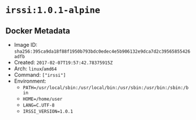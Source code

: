 # `irssi:1.0.1-alpine`

## Docker Metadata

- Image ID: `sha256:395ca9da18f88f1950b793bdc0edec4e5b906132e9dca7d2c39565855426adfb`
- Created: `2017-02-07T19:57:42.78375915Z`
- Arch: `linux`/`amd64`
- Command: `["irssi"]`
- Environment:
  - `PATH=/usr/local/sbin:/usr/local/bin:/usr/sbin:/usr/bin:/sbin:/bin`
  - `HOME=/home/user`
  - `LANG=C.UTF-8`
  - `IRSSI_VERSION=1.0.1`
